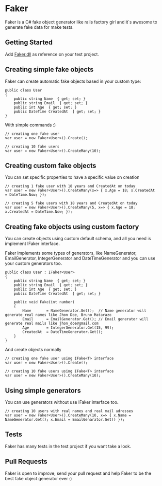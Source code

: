 # Faker
Faker is a C# fake object generator like rails factory girl and it´s awesome to generate fake data for make tests.

## Getting Started

Add [Faker.dll](https://github.com/diogolmenezes/Faker/blob/master/Binary) as reference on your test project.

## Creating simple fake objects
Faker can create automatic fake objects based in your custom type:

```
public class User
{
    public string Name  { get; set; }
    public string Email  { get; set; }
    public int Age  { get; set; }
    public DateTime CreatedAt  { get; set; }
}
```

With simple commands :)

```
// creating one fake user
var user = new Faker<User>().Create();

// creating 10 fake users
var user = new Faker<User>().CreateMany(10);
```
## Creating custom fake objects
You can set specific properties to have a specific value on creation
```
// creating 1 fake user with 18 years and CreatedAt on today
var user = new Faker<User>().CreateMany(x=> { x.Age = 18; x.CreatedAt = DateTime.Now; });

// creating 5 fake users with 18 years and CreatedAt on today
var user = new Faker<User>().CreateMany(5, x=> { x.Age = 18; x.CreatedAt = DateTime.Now; });
```

## Creating fake objects using custom factory
You can create objects using custom default schema, and all you need is implement IFaker<T> interface.

Faker implements some types of generators, like NameGenerator, EmailGenerator, IntegerGenerator and DateTimeGenerator and you can use your custom generators too.

```
public class User : IFaker<User>
{
    public string Name  { get; set; }
    public string Email  { get; set; }
    public int Age  { get; set; }
    public DateTime CreatedAt  { get; set; }

    public void Fake(int number)
    {
        Name       = NameGenerator.Get();  // Name generator will generate real names like Jhon Doe, Bruno Matarazo
        Email      = EmailGenerator.Get(); // Email generator will generate real mails like jhon_doe@gmail.com
        Age        = IntegerGenerator.Get(15, 99);
        CreatedAt  = DateTimeGenerator.Get();
    }
}
```
And create objects normally

```
// creating one fake user using IFake<T> interface
var user = new Faker<User>().Create();

// creating 10 fake users using IFake<T> interface
var user = new Faker<User>().CreateMany(10);
```

## Using simple generators

You can use generators without use IFaker<T> interface too.

```
// creating 10 users with real names and real mail adresses
var user = new Faker<User>().CreateMany(10, x=> { x.Name = NameGenerator.Get(); x.Email = EmailGenarator.Get() });
```

## Tests

Faker has many tests in the test project if you want take a look.

## Pull Requests

Faker is open to improve, send your pull request and help Faker to be the best fake object generator ever :)